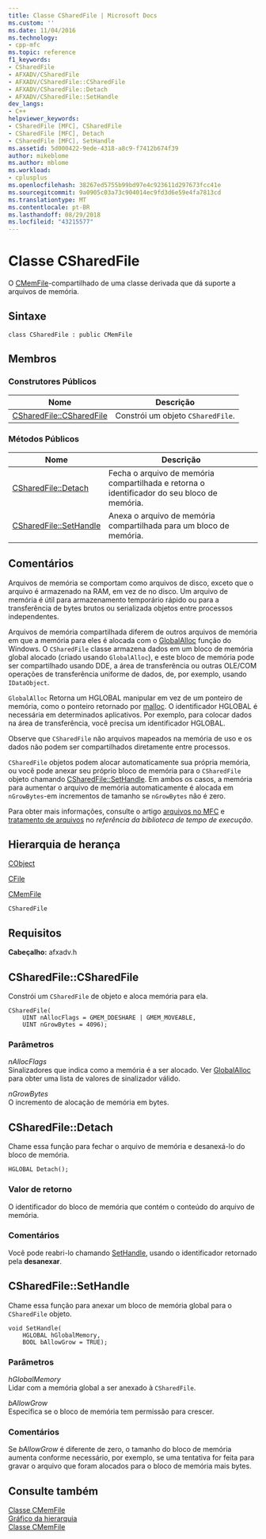 ```yaml
---
title: Classe CSharedFile | Microsoft Docs
ms.custom: ''
ms.date: 11/04/2016
ms.technology:
- cpp-mfc
ms.topic: reference
f1_keywords:
- CSharedFile
- AFXADV/CSharedFile
- AFXADV/CSharedFile::CSharedFile
- AFXADV/CSharedFile::Detach
- AFXADV/CSharedFile::SetHandle
dev_langs:
- C++
helpviewer_keywords:
- CSharedFile [MFC], CSharedFile
- CSharedFile [MFC], Detach
- CSharedFile [MFC], SetHandle
ms.assetid: 5d000422-9ede-4318-a8c9-f7412b674f39
author: mikeblome
ms.author: mblome
ms.workload:
- cplusplus
ms.openlocfilehash: 38267ed5755b99bd97e4c923611d297673fcc41e
ms.sourcegitcommit: 9a0905c03a73c904014ec9fd3d6e59e4fa7813cd
ms.translationtype: MT
ms.contentlocale: pt-BR
ms.lasthandoff: 08/29/2018
ms.locfileid: "43215577"
---
```

# <a name="csharedfile-class"></a>Classe CSharedFile
O [CMemFile](../../mfc/reference/cmemfile-class.md)-compartilhado de uma classe derivada que dá suporte a arquivos de memória.  
  
## <a name="syntax"></a>Sintaxe  
  
```  
class CSharedFile : public CMemFile  
```  
  
## <a name="members"></a>Membros  
  
### <a name="public-constructors"></a>Construtores Públicos  
  
|Nome|Descrição|  
|----------|-----------------|  
|[CSharedFile::CSharedFile](#csharedfile)|Constrói um objeto `CSharedFile`.|  
  
### <a name="public-methods"></a>Métodos Públicos  
  
|Nome|Descrição|  
|----------|-----------------|  
|[CSharedFile::Detach](#detach)|Fecha o arquivo de memória compartilhada e retorna o identificador do seu bloco de memória.|  
|[CSharedFile::SetHandle](#sethandle)|Anexa o arquivo de memória compartilhada para um bloco de memória.|  
  
## <a name="remarks"></a>Comentários  
 Arquivos de memória se comportam como arquivos de disco, exceto que o arquivo é armazenado na RAM, em vez de no disco. Um arquivo de memória é útil para armazenamento temporário rápido ou para a transferência de bytes brutos ou serializada objetos entre processos independentes.  
  
 Arquivos de memória compartilhada diferem de outros arquivos de memória em que a memória para eles é alocada com o [GlobalAlloc](/windows/desktop/api/winbase/nf-winbase-globalalloc) função do Windows. O `CSharedFile` classe armazena dados em um bloco de memória global alocado (criado usando `GlobalAlloc`), e este bloco de memória pode ser compartilhado usando DDE, a área de transferência ou outras OLE/COM operações de transferência uniforme de dados, de, por exemplo, usando `IDataObject`.  
  
 `GlobalAlloc` Retorna um HGLOBAL manipular em vez de um ponteiro de memória, como o ponteiro retornado por [malloc](../../c-runtime-library/reference/malloc.md). O identificador HGLOBAL é necessária em determinados aplicativos. Por exemplo, para colocar dados na área de transferência, você precisa um identificador HGLOBAL.  
  
 Observe que `CSharedFile` não arquivos mapeados na memória de uso e os dados não podem ser compartilhados diretamente entre processos.  
  
 `CSharedFile` objetos podem alocar automaticamente sua própria memória, ou você pode anexar seu próprio bloco de memória para o `CSharedFile` objeto chamando [CSharedFile::SetHandle](#sethandle). Em ambos os casos, a memória para aumentar o arquivo de memória automaticamente é alocada em `nGrowBytes`-em incrementos de tamanho se `nGrowBytes` não é zero.  
  
 Para obter mais informações, consulte o artigo [arquivos no MFC](../../mfc/files-in-mfc.md) e [tratamento de arquivos](../../c-runtime-library/file-handling.md) no *referência da biblioteca de tempo de execução*.  
  
## <a name="inheritance-hierarchy"></a>Hierarquia de herança  
 [CObject](../../mfc/reference/cobject-class.md)  
  
 [CFile](../../mfc/reference/cfile-class.md)  
  
 [CMemFile](../../mfc/reference/cmemfile-class.md)  
  
 `CSharedFile`  
  
## <a name="requirements"></a>Requisitos  
 **Cabeçalho:** afxadv.h  
  
##  <a name="csharedfile"></a>  CSharedFile::CSharedFile  
 Constrói um `CSharedFile` de objeto e aloca memória para ela.  
  
```  
CSharedFile(
    UINT nAllocFlags = GMEM_DDESHARE | GMEM_MOVEABLE,  
    UINT nGrowBytes = 4096);
```  
  
### <a name="parameters"></a>Parâmetros  
 *nAllocFlags*  
 Sinalizadores que indica como a memória é a ser alocado. Ver [GlobalAlloc](/windows/desktop/api/winbase/nf-winbase-globalalloc) para obter uma lista de valores de sinalizador válido.  
  
 *nGrowBytes*  
 O incremento de alocação de memória em bytes.  
  
##  <a name="detach"></a>  CSharedFile::Detach  
 Chame essa função para fechar o arquivo de memória e desanexá-lo do bloco de memória.  
  
```  
HGLOBAL Detach();
```  
  
### <a name="return-value"></a>Valor de retorno  
 O identificador do bloco de memória que contém o conteúdo do arquivo de memória.  
  
### <a name="remarks"></a>Comentários  
 Você pode reabri-lo chamando [SetHandle](#sethandle), usando o identificador retornado pela **desanexar**.  
  
##  <a name="sethandle"></a>  CSharedFile::SetHandle  
 Chame essa função para anexar um bloco de memória global para o `CSharedFile` objeto.  
  
```  
void SetHandle(
    HGLOBAL hGlobalMemory,  
    BOOL bAllowGrow = TRUE);
```  
  
### <a name="parameters"></a>Parâmetros  
 *hGlobalMemory*  
 Lidar com a memória global a ser anexado à `CSharedFile`.  
  
 *bAllowGrow*  
 Especifica se o bloco de memória tem permissão para crescer.  
  
### <a name="remarks"></a>Comentários  
 Se *bAllowGrow* é diferente de zero, o tamanho do bloco de memória aumenta conforme necessário, por exemplo, se uma tentativa for feita para gravar o arquivo que foram alocados para o bloco de memória mais bytes.  
  
## <a name="see-also"></a>Consulte também  
 [Classe CMemFile](../../mfc/reference/cmemfile-class.md)   
 [Gráfico da hierarquia](../../mfc/hierarchy-chart.md)   
 [Classe CMemFile](../../mfc/reference/cmemfile-class.md)
